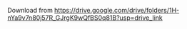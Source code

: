 Download from https://drive.google.com/drive/folders/1H-nYa9v7n80j57R_GJrgK9wQfBS0q81B?usp=drive_link
